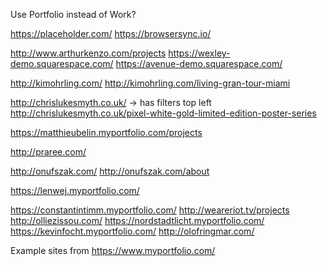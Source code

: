 Use Portfolio instead of Work?

https://placeholder.com/
https://browsersync.io/

http://www.arthurkenzo.com/projects
https://wexley-demo.squarespace.com/
https://avenue-demo.squarespace.com/

http://kimohrling.com/
http://kimohrling.com/living-gran-tour-miami

http://chrislukesmyth.co.uk/ -> has filters top left
http://chrislukesmyth.co.uk/pixel-white-gold-limited-edition-poster-series

https://matthieubelin.myportfolio.com/projects

http://praree.com/

http://onufszak.com/
http://onufszak.com/about

https://lenwej.myportfolio.com/

https://constantintimm.myportfolio.com/
http://weareriot.tv/projects
http://olliezissou.com/
https://nordstadtlicht.myportfolio.com/
https://kevinfocht.myportfolio.com/
http://olofringmar.com/

Example sites from https://www.myportfolio.com/
